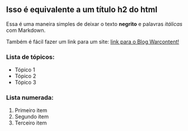 ## Isso é equivalente a um título h2 do html

Essa é uma maneira simples de deixar o texto **negrito** e palavras *itálicas* com Markdown.

Também é fácil fazer um link para um site: [link para o Blog Warcontent!](https://warcontent.com)

### Lista de tópicos:

- Tópico 1
- Tópico 2
- Tópico 3

### Lista numerada:

1. Primeiro item
2. Segundo item
3. Terceiro item
